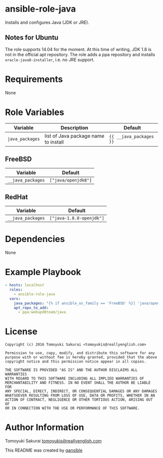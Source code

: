 # ansible-role-java

Installs and configures Java (JDK or JRE).

## Notes for Ubuntu

The role supports 14.04 for the moment. At this time of writing, JDK 1.8 is not
in the official apt repository. The role adds a ppa repository and installs
`oracle-java8-installer`, i.e. no JRE support.

# Requirements

None

# Role Variables

| Variable | Description | Default |
|----------|-------------|---------|
| `java_packages` | list of Java package name to install | `{{ __java_packages }}` |


## FreeBSD

| Variable | Default |
|----------|---------|
| `__java_packages` | `["java/openjdk8"]` |

## RedHat

| Variable | Default |
|----------|---------|
| `__java_packages` | `["java-1.8.0-openjdk"]` |

# Dependencies

None

# Example Playbook

```yaml
- hosts: localhost
  roles:
    - ansible-role-java
  vars:
    java_packages: "{% if ansible_os_family == 'FreeBSD' %}[ 'java/openjdk7', 'java/openjdk8-jre' ]{% elif ansible_os_family == 'RedHat' %}[ 'java-1.7.0-openjdk' ]{% elif ansible_os_family == 'OpenBSD' %}[ 'jdk-1.7.0.80p1v0' ]{% elif ansible_os_family == 'Debian' %}[ 'oracle-java8-installer' ]{% endif %}"
    apt_repo_to_add:
      - ppa:webupd8team/java
```

# License

```
Copyright (c) 2016 Tomoyuki Sakurai <tomoyukis@reallyenglish.com>

Permission to use, copy, modify, and distribute this software for any
purpose with or without fee is hereby granted, provided that the above
copyright notice and this permission notice appear in all copies.

THE SOFTWARE IS PROVIDED "AS IS" AND THE AUTHOR DISCLAIMS ALL WARRANTIES
WITH REGARD TO THIS SOFTWARE INCLUDING ALL IMPLIED WARRANTIES OF
MERCHANTABILITY AND FITNESS. IN NO EVENT SHALL THE AUTHOR BE LIABLE FOR
ANY SPECIAL, DIRECT, INDIRECT, OR CONSEQUENTIAL DAMAGES OR ANY DAMAGES
WHATSOEVER RESULTING FROM LOSS OF USE, DATA OR PROFITS, WHETHER IN AN
ACTION OF CONTRACT, NEGLIGENCE OR OTHER TORTIOUS ACTION, ARISING OUT OF
OR IN CONNECTION WITH THE USE OR PERFORMANCE OF THIS SOFTWARE.
```

# Author Information

Tomoyuki Sakurai <tomoyukis@reallyenglish.com>

This README was created by [qansible](https://github.com/trombik/qansible)
